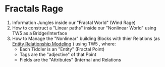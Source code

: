 # Fractals Rage

1. Information Jungles inside our "Fractal World" (Wind Rage)
2. How to construct a "Linear paths" inside our "Nonlinear World" using TW5 as a Bridge/Interface
3. How to Manage the "Nonlinear" building Blocks with thier Relations (as [Entity Relationship Modeling](https://www.sciencedirect.com/topics/computer-science/relationship-modeling) ) using TW5 , where:
    * Each Tiddler is an "Entity" (Fractal Point)
    * Tags are the "adjective" of that Point
    * Fields are the "Attributes" (Internal and Relations 

